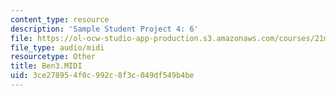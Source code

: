 ```yaml
---
content_type: resource
description: 'Sample Student Project 4: 6'
file: https://ol-ocw-studio-app-production.s3.amazonaws.com/courses/21m-113-developing-musical-structures-fall-2002/3ce278954f0c992c8f3c049df549b4be_Ben3.MIDI
file_type: audio/midi
resourcetype: Other
title: Ben3.MIDI
uid: 3ce27895-4f0c-992c-8f3c-049df549b4be
---
```


